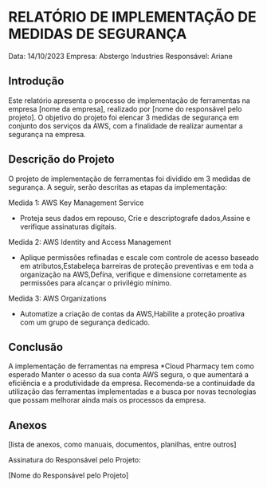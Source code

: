 # RELATÓRIO DE IMPLEMENTAÇÃO DE MEDIDAS DE SEGURANÇA

Data: 14/10/2023
Empresa: Abstergo Industries 
Responsável: Ariane

## Introdução
Este relatório apresenta o processo de implementação de ferramentas na empresa [nome da empresa], realizado por [nome do responsável pelo projeto]. O objetivo do projeto foi elencar 3 medidas de segurança em conjunto dos serviços da AWS, com a finalidade de realizar aumentar a segurança na empresa.

## Descrição do Projeto
O projeto de implementação de ferramentas foi dividido em 3 medidas de segurança. A seguir, serão descritas as etapas da implementação:

Medida 1: AWS Key Management Service 
- Proteja seus dados em repouso, Crie e descriptografe dados,Assine e verifique assinaturas digitais.

Medida 2: AWS Identity and Access Management
- Aplique permissões refinadas e escale com controle de acesso baseado em atributos,Estabeleça barreiras de proteção preventivas e em toda a organização na AWS,Defina, verifique e dimensione corretamente as permissões para alcançar o privilégio mínimo.

Medida 3: AWS Organizations 
- Automatize a criação de contas da AWS,Habilite a proteção proativa com um grupo de segurança dedicado.


## Conclusão
A implementação de ferramentas na empresa *Cloud Pharmacy tem como esperado Manter o acesso da sua conta AWS segura, o que aumentará a eficiência e a produtividade da empresa. Recomenda-se a continuidade da utilização das ferramentas implementadas e a busca por novas tecnologias que possam melhorar ainda mais os processos da empresa.

## Anexos

[lista de anexos, como manuais, documentos, planilhas, entre outros]

Assinatura do Responsável pelo Projeto:

[Nome do Responsável pelo Projeto]